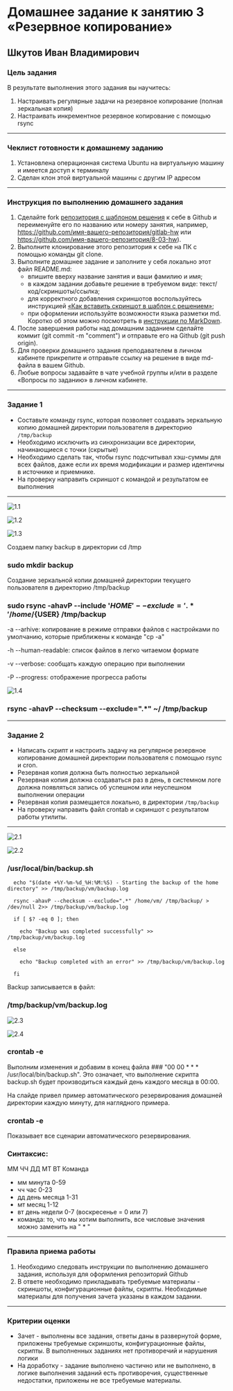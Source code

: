 # Домашнее задание к занятию 3 «Резервное копирование»

## Шкутов Иван Владимирович

### Цель задания
В результате выполнения этого задания вы научитесь:
1. Настраивать регулярные задачи на резервное копирование (полная зеркальная копия)
2. Настраивать инкрементное резервное копирование с помощью rsync

------

### Чеклист готовности к домашнему заданию

1. Установлена операционная система Ubuntu на виртуальную машину и имеется доступ к терминалу
2. Сделан клон этой виртуальной машины с другим IP адресом


------

### Инструкция по выполнению домашнего задания

1. Сделайте fork [репозитория c шаблоном решения](https://github.com/netology-code/sys-pattern-homework) к себе в Github и переименуйте его по названию или номеру занятия, например, https://github.com/имя-вашего-репозитория/gitlab-hw или https://github.com/имя-вашего-репозитория/8-03-hw).
2. Выполните клонирование этого репозитория к себе на ПК с помощью команды git clone.
3. Выполните домашнее задание и заполните у себя локально этот файл README.md:
   - впишите вверху название занятия и ваши фамилию и имя;
   - в каждом задании добавьте решение в требуемом виде: текст/код/скриншоты/ссылка;
   - для корректного добавления скриншотов воспользуйтесь инструкцией [«Как вставить скриншот в шаблон с решением»](https://github.com/netology-code/sys-pattern-homework/blob/main/screen-instruction.md);
   - при оформлении используйте возможности языка разметки md. Коротко об этом можно посмотреть в [инструкции по MarkDown](https://github.com/netology-code/sys-pattern-homework/blob/main/md-instruction.md).
4. После завершения работы над домашним заданием сделайте коммит (git commit -m "comment") и отправьте его на Github (git push origin).
5. Для проверки домашнего задания преподавателем в личном кабинете прикрепите и отправьте ссылку на решение в виде md-файла в вашем Github.
6. Любые вопросы задавайте в чате учебной группы и/или в разделе «Вопросы по заданию» в личном кабинете.



------



### Задание 1
- Составьте команду rsync, которая позволяет создавать зеркальную копию домашней директории пользователя в директорию `/tmp/backup`
- Необходимо исключить из синхронизации все директории, начинающиеся с точки (скрытые)
- Необходимо сделать так, чтобы rsync подсчитывал хэш-суммы для всех файлов, даже если их время модификации и размер идентичны в источнике и приемнике.
- На проверку направить скриншот с командой и результатом ее выполнения
------

![1.1](https://github.com/Ivan-Shkutov/sflt-homeworks-9-03/blob/main/img/1.1.jpg)

![1.2](https://github.com/Ivan-Shkutov/sflt-homeworks-9-03/blob/main/img/1.2.jpg)

![1.3](https://github.com/Ivan-Shkutov/sflt-homeworks-9-03/blob/main/img/1.3.jpg)


Создаем папку backup в директории cd /tmp

### sudo mkdir backup



Создание зеркальной копии домашней директории текущего пользователя в директорию /tmp/backup

### sudo rsync -ahavP --include '${HOME}' --exclude='.*' /home/${USER} /tmp/backup

-а --arhive: копирование в режиме отправки файлов с настройками по умолчанию, которые приближены к команде "cp -a"

-h --human-readable: список файлов в легко читаемом формате 

-v --verbose: сообщать каждую операцию при выполнении

-P --progress: отображение прогресса работы


![1.4](https://github.com/Ivan-Shkutov/sflt-homeworks-9-03/blob/main/img/1.4.jpg)


### rsync -ahavP --checksum --exclude=".*" ~/ /tmp/backup


------
### Задание 2
- Написать скрипт и настроить задачу на регулярное резервное копирование домашней директории пользователя с помощью rsync и cron.
- Резервная копия должна быть полностью зеркальной
- Резервная копия должна создаваться раз в день, в системном логе должна появляться запись об успешном или неуспешном выполнении операции
- Резервная копия размещается локально, в директории `/tmp/backup`
- На проверку направить файл crontab и скриншот с результатом работы утилиты.
------

![2.1](https://github.com/Ivan-Shkutov/sflt-homeworks-9-03/blob/main/img/2.1.jpg)

![2.2](https://github.com/Ivan-Shkutov/sflt-homeworks-9-03/blob/main/img/2.2.jpg)


### /usr/local/bin/backup.sh


      echo "$(date +%Y-%m-%d_%H:%M:%S) - Starting the backup of the home directory" >> /tmp/backup/vm/backup.log

      rsync -ahavP --checksum --exclude=".*" /home/vm/ /tmp/backup/ > /dev/null 2>> /tmp/backup/vm/backup.log

      if [ $? -eq 0 ]; then

        echo "Backup was completed successfully" >> /tmp/backup/vm/backup.log

      else

        echo "Backup completed with an error" >> /tmp/backup/vm/backup.log

      fi



Backup записывается в файл:

### /tmp/backup/vm/backup.log


![2.3](https://github.com/Ivan-Shkutov/sflt-homeworks-9-03/blob/main/img/2.3.jpg)

![2.4](https://github.com/Ivan-Shkutov/sflt-homeworks-9-03/blob/main/img/2.4.jpg)




### crontab -e

Выполним изменения и добавим в конец файла ### "00 00 * * * /usr/local/bin/backup.sh". Это означает, что выполнение скрипта backup.sh будет производиться каждый день каждого месяца в 00:00.

На слайде привел пример автоматического резервирования домашней директории каждую минуту, для наглядного примера.


### crontab -e

Показывает все сценарии автоматического резервирования.


### Синтаксис: 

 ММ  ЧЧ  ДД  МТ ВТ Команда

-  мм минута 0-59
-  чч час 0-23
-  дд день месяца 1-31
-  мт месяц 1-12
-  вт день недели 0-7 (воскресенье = 0 или 7)
-  команда: то, что мы хотим выполнить, все числовые значения можно заменить на " * "

------

### Правила приема работы

1. Необходимо следовать инструкции по выполнению домашнего задания, используя для оформления репозиторий Github
2. В ответе необходимо прикладывать требуемые материалы - скриншоты, конфигурационные файлы, скрипты. Необходимые материалы для получения зачета указаны в каждом задании.


------

### Критерии оценки

- Зачет - выполнены все задания, ответы даны в развернутой форме, приложены требуемые скриншоты, конфигурационные файлы, скрипты. В выполненных заданиях нет противоречий и нарушения логики
- На доработку - задание выполнено частично или не выполнено, в логике выполнения заданий есть противоречия, существенные недостатки, приложены не все требуемые материалы.





